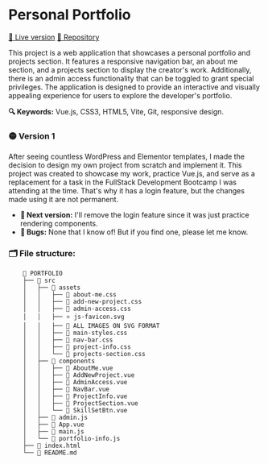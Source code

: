 # Personal Portfolio

[🔗 Live version](https://www.judithsanchez.com/)
[🔗 Repository](https://github.com/judithsanchez/portfolio)

This project is a web application that showcases a personal portfolio and projects section. It features a responsive navigation bar, an about me section, and a projects section to display the creator's work. Additionally, there is an admin access functionality that can be toggled to grant special privileges. The application is designed to provide an interactive and visually appealing experience for users to explore the developer's portfolio.

**🔍 Keywords:** Vue.js, CSS3, HTML5, Vite, Git, responsive design.

### 🟡 Version 1

After seeing countless WordPress and Elementor templates, I made the decision to design my own project from scratch and implement it. This project was created to showcase my work, practice Vue.js, and serve as a replacement for a task in the FullStack Development Bootcamp I was attending at the time. That's why it has a login feature, but the changes made using it are not permanent.

- **🌱 Next version:** I'll remove the login feature since it was just practice rendering components.
- **👾 Bugs:** None that I know of! But if you find one, please let me know.

### 🗂️ File structure:

    	📗 PORTFOLIO
    	├── 📂 src
    	│   ├── 📂 assets
    	│   │   ├── 🎨 about-me.css
    	│   │   ├── 🎨 add-new-project.css
    	│   │   ├── 🎨 admin-access.css
    	│   │   ├── ⭐️ js-favicon.svg
    	│   │   ├── 🌅 ALL IMAGES ON SVG FORMAT
    	│   │   ├── 🎨 main-styles.css
    	│   │   ├── 🎨 nav-bar.css
    	│   │   ├── 🎨 project-info.css
    	│   │   └── 🎨 projects-section.css
    	│   ├── 📂 components
    	│   │   ├── 💚 AboutMe.vue
    	│   │   ├── 💚 AddNewProject.vue
    	│   │   ├── 💚 AdminAccess.vue
    	│   │   ├── 💚 NavBar.vue
    	│   │   ├── 💚 ProjectInfo.vue
    	│   │   ├── 💚 ProjectSection.vue
    	│   │   └── 💚 SkillSetBtn.vue
    	│   ├── 📜 admin.js
    	│   ├── 💚 App.vue
    	│   ├── 📜 main.js
    	│   └── 📜 portfolio-info.js
    	├── 📄 index.html
    	└── 📖 README.md
